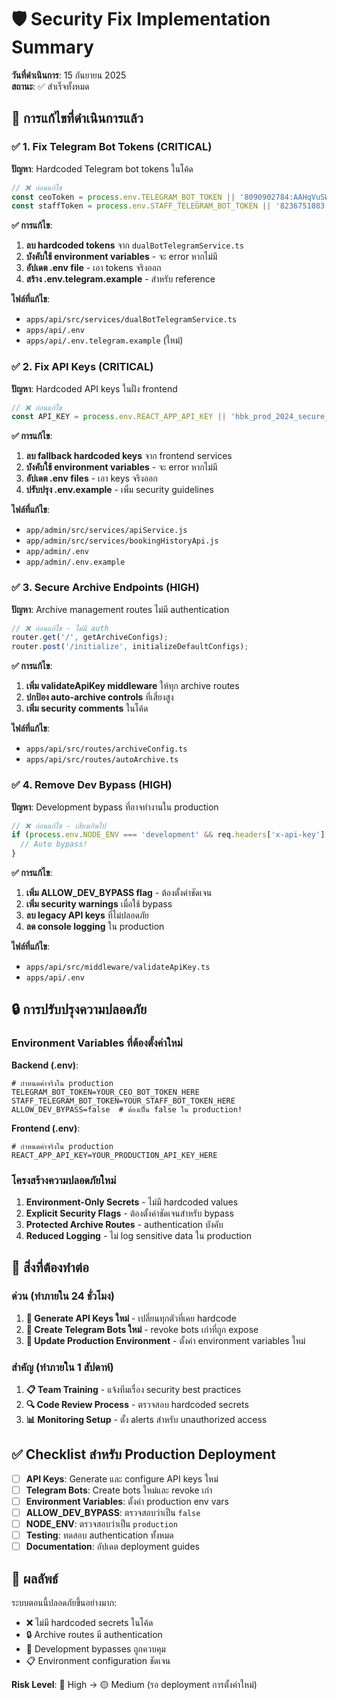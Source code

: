 # 🛡️ Security Fix Implementation Summary
**วันที่ดำเนินการ**: 15 กันยายน 2025  
**สถานะ**: ✅ สำเร็จทั้งหมด

## 🎯 การแก้ไขที่ดำเนินการแล้ว

### ✅ 1. Fix Telegram Bot Tokens (CRITICAL)
**ปัญหา**: Hardcoded Telegram bot tokens ในโค้ด
```typescript
// ❌ ก่อนแก้ไข
const ceoToken = process.env.TELEGRAM_BOT_TOKEN || '8090902784:AAHqVuSWGscl_CSG2ojmqF5A7NMmUFxAEA8';
const staffToken = process.env.STAFF_TELEGRAM_BOT_TOKEN || '8236751083:AAGOS9YE_VdOo-mBQ3cMQ9dr1DYRXdzbNgI';
```

**✅ การแก้ไข**:
1. **ลบ hardcoded tokens** จาก `dualBotTelegramService.ts`
2. **บังคับใช้ environment variables** - จะ error หากไม่มี
3. **อัปเดต .env file** - เอา tokens จริงออก
4. **สร้าง .env.telegram.example** - สำหรับ reference

**ไฟล์ที่แก้ไข**:
- `apps/api/src/services/dualBotTelegramService.ts`
- `apps/api/.env`
- `apps/api/.env.telegram.example` (ใหม่)

### ✅ 2. Fix API Keys (CRITICAL)
**ปัญหา**: Hardcoded API keys ในฝั่ง frontend
```javascript
// ❌ ก่อนแก้ไข
const API_KEY = process.env.REACT_APP_API_KEY || 'hbk_prod_2024_secure_f8e7d6c5b4a392817f4e3d2c1b0a98765432187654321';
```

**✅ การแก้ไข**:
1. **ลบ fallback hardcoded keys** จาก frontend services
2. **บังคับใช้ environment variables** - จะ error หากไม่มี
3. **อัปเดต .env files** - เอา keys จริงออก
4. **ปรับปรุง .env.example** - เพิ่ม security guidelines

**ไฟล์ที่แก้ไข**:
- `app/admin/src/services/apiService.js`
- `app/admin/src/services/bookingHistoryApi.js`
- `app/admin/.env`
- `app/admin/.env.example`

### ✅ 3. Secure Archive Endpoints (HIGH)
**ปัญหา**: Archive management routes ไม่มี authentication
```typescript
// ❌ ก่อนแก้ไข - ไม่มี auth
router.get('/', getArchiveConfigs);
router.post('/initialize', initializeDefaultConfigs);
```

**✅ การแก้ไข**:
1. **เพิ่ม validateApiKey middleware** ให้ทุก archive routes
2. **ปกป้อง auto-archive controls** ที่เสี่ยงสูง
3. **เพิ่ม security comments** ในโค้ด

**ไฟล์ที่แก้ไข**:
- `apps/api/src/routes/archiveConfig.ts`
- `apps/api/src/routes/autoArchive.ts`

### ✅ 4. Remove Dev Bypass (HIGH)
**ปัญหา**: Development bypass ที่อาจทำงานใน production
```typescript
// ❌ ก่อนแก้ไข - เสี่ยงเกินไป
if (process.env.NODE_ENV === 'development' && req.headers['x-api-key'] === 'dev-api-key-2024') {
  // Auto bypass!
}
```

**✅ การแก้ไข**:
1. **เพิ่ม ALLOW_DEV_BYPASS flag** - ต้องตั้งค่าชัดเจน
2. **เพิ่ม security warnings** เมื่อใช้ bypass
3. **ลบ legacy API keys** ที่ไม่ปลอดภัย
4. **ลด console logging** ใน production

**ไฟล์ที่แก้ไข**:
- `apps/api/src/middleware/validateApiKey.ts`
- `apps/api/.env`

## 🔒 การปรับปรุงความปลอดภัย

### Environment Variables ที่ต้องตั้งค่าใหม่

**Backend (.env)**:
```properties
# กำหนดค่าจริงใน production
TELEGRAM_BOT_TOKEN=YOUR_CEO_BOT_TOKEN_HERE
STAFF_TELEGRAM_BOT_TOKEN=YOUR_STAFF_BOT_TOKEN_HERE
ALLOW_DEV_BYPASS=false  # ต้องเป็น false ใน production!
```

**Frontend (.env)**:
```properties
# กำหนดค่าจริงใน production  
REACT_APP_API_KEY=YOUR_PRODUCTION_API_KEY_HERE
```

### โครงสร้างความปลอดภัยใหม่

1. **Environment-Only Secrets** - ไม่มี hardcoded values
2. **Explicit Security Flags** - ต้องตั้งค่าชัดเจนสำหรับ bypass
3. **Protected Archive Routes** - authentication บังคับ
4. **Reduced Logging** - ไม่ log sensitive data ใน production

## 🚨 สิ่งที่ต้องทำต่อ

### ด่วน (ทำภายใน 24 ชั่วโมง)
1. **🔑 Generate API Keys ใหม่** - เปลี่ยนทุกตัวที่เคย hardcode
2. **📱 Create Telegram Bots ใหม่** - revoke bots เก่าที่ถูก expose
3. **🔄 Update Production Environment** - ตั้งค่า environment variables ใหม่

### สำคัญ (ทำภายใน 1 สัปดาห์)
1. **📋 Team Training** - แจ้งทีมเรื่อง security best practices
2. **🔍 Code Review Process** - ตรวจสอบ hardcoded secrets
3. **📊 Monitoring Setup** - ตั้ง alerts สำหรับ unauthorized access

## ✅ Checklist สำหรับ Production Deployment

- [ ] **API Keys**: Generate และ configure API keys ใหม่
- [ ] **Telegram Bots**: Create bots ใหม่และ revoke เก่า  
- [ ] **Environment Variables**: ตั้งค่า production env vars
- [ ] **ALLOW_DEV_BYPASS**: ตรวจสอบว่าเป็น `false`
- [ ] **NODE_ENV**: ตรวจสอบว่าเป็น `production`
- [ ] **Testing**: ทดสอบ authentication ทั้งหมด
- [ ] **Documentation**: อัปเดต deployment guides

## 🎉 ผลลัพธ์

ระบบตอนนี้ปลอดภัยขึ้นอย่างมาก:
- ❌ ไม่มี hardcoded secrets ในโค้ด
- 🔒 Archive routes มี authentication
- 🚫 Development bypasses ถูกควบคุม
- 📋 Environment configuration ชัดเจน

**Risk Level**: 🔴 High → 🟡 Medium (รอ deployment การตั้งค่าใหม่)